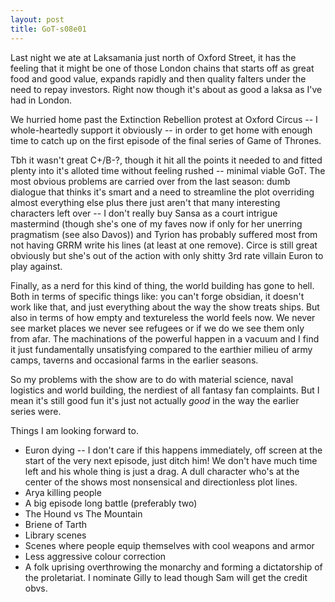 ```yaml
---
layout: post
title: GoT-s08e01
---
```

Last night we ate at Laksamania just north of Oxford Street, it has the feeling that it might be one of those London chains that starts off as great food and good value, expands rapidly and then quality falters under the need to repay investors. Right now though it's about as good a laksa as I've had in London.

We hurried home past the Extinction Rebellion protest at Oxford Circus -- I whole-heartedly support it obviously -- in order to get home with enough time to catch up on the first episode of the final series of Game of Thrones. 

Tbh it wasn't great C+/B-?, though it hit all the points it needed to and fitted plenty into it's alloted time without feeling rushed -- minimal viable GoT. The most obvious problems are carried over from the last season: dumb dialogue that thinks it's smart and a need to streamline the plot overriding almost everything else plus there just aren't that many interesting characters left over -- I don't really buy Sansa as a court intrigue mastermind (though she's one of my faves now if only for her unerring pragmatism (see also Davos)) and Tyrion has probably suffered most from not having GRRM write his lines (at least at one remove). Circe is still great obviously but she's out of the action with only shitty 3rd rate villain Euron to play against.

Finally, as a nerd for this kind of thing, the world building has gone to hell. Both in terms of specific things like: you can't forge obsidian, it doesn't work like that, and just everything about the way the show treats ships. But also in terms of how empty and textureless the world feels now. We never see market places we never see refugees or if we do we see them only from afar. The machinations of the powerful happen in a vacuum and I find it just fundamentally unsatisfying compared to the earthier milieu of army camps, taverns and occasional farms in the earlier seasons.

So my problems with the show are to do with material science, naval logistics and world building, the nerdiest of all fantasy fan complaints. But I mean it's still good fun it's just not actually _good_ in the way the earlier series were.

Things I am looking forward to.

 * Euron dying -- I don't care if this happens immediately, off screen at the start of the very next episode, just ditch him! We don't have much time left and his whole thing is just a drag. A dull character who's at the center of the shows most nonsensical and directionless plot lines.
 * Arya killing people
 * A big episode long battle (preferably two)
 * The Hound vs The Mountain
 * Briene of Tarth
 * Library scenes
 * Scenes where people equip themselves with cool weapons and armor
 * Less aggressive colour correction
 * A folk uprising overthrowing the monarchy and forming a dictatorship of the proletariat. I nominate Gilly to lead though Sam will get the credit obvs.
